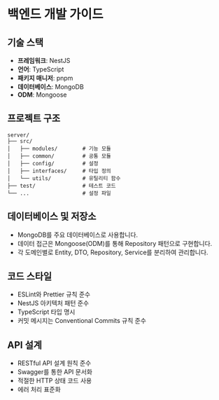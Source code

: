 # 백엔드 개발 가이드

## 기술 스택
- **프레임워크**: NestJS
- **언어**: TypeScript
- **패키지 매니저**: pnpm
- **데이터베이스**: MongoDB
- **ODM**: Mongoose

## 프로젝트 구조
```
server/
├── src/
│   ├── modules/        # 기능 모듈
│   ├── common/         # 공통 모듈
│   ├── config/         # 설정
│   ├── interfaces/     # 타입 정의
│   └── utils/          # 유틸리티 함수
├── test/               # 테스트 코드
└── ...                 # 설정 파일
```

## 데이터베이스 및 저장소
- MongoDB를 주요 데이터베이스로 사용합니다.
- 데이터 접근은 Mongoose(ODM)를 통해 Repository 패턴으로 구현합니다.
- 각 도메인별로 Entity, DTO, Repository, Service를 분리하여 관리합니다.

## 코드 스타일
- ESLint와 Prettier 규칙 준수
- NestJS 아키텍처 패턴 준수
- TypeScript 타입 명시
- 커밋 메시지는 Conventional Commits 규칙 준수

## API 설계
- RESTful API 설계 원칙 준수
- Swagger를 통한 API 문서화
- 적절한 HTTP 상태 코드 사용
- 에러 처리 표준화 